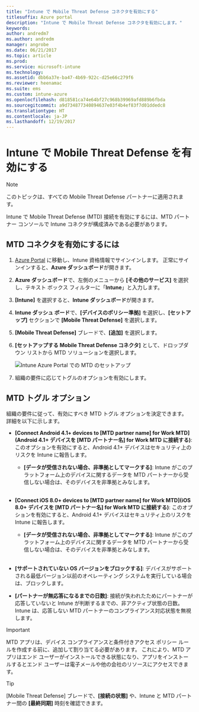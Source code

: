 ```yaml
---
title: "Intune で Mobile Threat Defense コネクタを有効にする"
titlesuffix: Azure portal
description: "Intune で Mobile Threat Defense コネクタを有効にします。"
keywords: 
author: andredm7
ms.author: andredm
manager: angrobe
ms.date: 06/21/2017
ms.topic: article
ms.prod: 
ms.service: microsoft-intune
ms.technology: 
ms.assetid: dbb6a37e-ba47-4b69-922c-d25e66c279f6
ms.reviewer: heenamac
ms.suite: ems
ms.custom: intune-azure
ms.openlocfilehash: d818581ca74e64bf27c968b39969afd889b6fbda
ms.sourcegitcommit: a9d734877340894637e03f4b4ef83f7d01ddedc8
ms.translationtype: HT
ms.contentlocale: ja-JP
ms.lasthandoff: 12/19/2017
---
```

# <a name="enable-mobile-threat-defense-in-intune"></a>Intune で Mobile Threat Defense を有効にする

> [!NOTE] 
> このトピックは、すべての Mobile Threat Defense パートナーに適用されます。

Intune で Mobile Threat Defense (MTD) 接続を有効にするには、MTD パートナー コンソールで Intune コネクタが構成済みである必要があります。

## <a name="to-enable-the-mtd-connector"></a>MTD コネクタを有効にするには

1. [Azure Portal](https://portal.azure.com) に移動し、Intune 資格情報でサインインします。 正常にサインインすると、**Azure ダッシュボード**が開きます。

2. **Azure ダッシュボード**で、左側のメニューから **[その他のサービス]** を選択し、テキスト ボックス フィルターに「**Intune**」と入力します。

3. **[Intune]** を選択すると、**Intune ダッシュボード**が開きます。

4. **Intune ダッシュ ボード**で、**[デバイスのポリシー準拠]** を選択し、**[セットアップ]** セクションで **[Mobile Threat Defense]** を選択します。

5. **[Mobile Threat Defense]** ブレードで、**[追加]** を選択します。

6. **[セットアップする Mobile Threat Defense コネクタ]** として、ドロップダウン リストから MTD ソリューションを選択します。

    ![Intune Azure Portal での MTD のセットアップ](./media/enable-mtd-connector-1.png)

7. 組織の要件に応じてトグルのオプションを有効にします。

## <a name="mtd-toggle-options"></a>MTD トグル オプション

組織の要件に従って、有効にすべき MTD トグル オプションを決定できます。 詳細を以下に示します。

- **[Connect Android 4.1+ devices to [MTD partner name] for Work MTD]\(Android 4.1+ デバイスを [MTD パートナー名] for Work MTD に接続する\)**: このオプションを有効にすると、Android 4.1+ デバイスはセキュリティ上のリスクを Intune に報告します。
    - **[データが受信されない場合、非準拠としてマークする]**: Intune がこのプラットフォーム上のデバイスに関するデータを MTD パートナーから受信しない場合は、そのデバイスを非準拠とみなします。
<br></br>
- **[Connect iOS 8.0+ devices to [MTD partner name] for Work MTD]\(iOS 8.0+ デバイスを [MTD パートナー名] for Work MTD に接続する\)**: このオプションを有効にすると、Android 4.1+ デバイスはセキュリティ上のリスクを Intune に報告します。
    - **[データが受信されない場合、非準拠としてマークする]**: Intune がこのプラットフォーム上のデバイスに関するデータを MTD パートナーから受信しない場合は、そのデバイスを非準拠とみなします。
<br></br>
- **[サポートされていない OS バージョンをブロックする]**: デバイスがサポートされる最低バージョン以前のオペレーティング システムを実行している場合は、ブロックします。

- **[パートナーが無応答になるまでの日数]**: 接続が失われたためにパートナーが応答していないと Intune が判断するまでの、非アクティブ状態の日数。 Intune は、応答しない MTD パートナーのコンプライアンス対応状態を無視します。

> [!IMPORTANT] 
> MTD アプリは、デバイス コンプライアンスと条件付きアクセス ポリシー ルールを作成する前に、追加して割り当てる必要があります。 これにより、MTD アプリはエンド ユーザーがインストールできる状態になり、アプリをインストールするとエンド ユーザーは電子メールや他の会社のリソースにアクセスできます。

> [!TIP]
> [Mobile Threat Defense] ブレードで、**[接続の状態]** や、Intune と MTD パートナー間の **[最終同期]** 時刻を確認できます。
